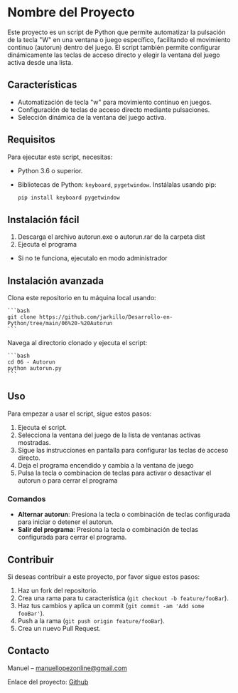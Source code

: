 # Nombre del Proyecto 

Este proyecto es un script de Python que permite automatizar la pulsación de la tecla "W" en una ventana o juego específico, facilitando el movimiento continuo (autorun) dentro del juego. El script también permite configurar dinámicamente las teclas de acceso directo y elegir la ventana del juego activa desde una lista.

## Características

- Automatización de tecla "w" para movimiento continuo en juegos.
- Configuración de teclas de acceso directo mediante pulsaciones.
- Selección dinámica de la ventana del juego activa.

## Requisitos

Para ejecutar este script, necesitas:
- Python 3.6 o superior.
- Bibliotecas de Python: `keyboard`, `pygetwindow`. Instálalas usando pip:

    ```bash
    pip install keyboard pygetwindow
    ```

## Instalación fácil

1. Descarga el archivo autorun.exe o autorun.rar de la carpeta dist
2. Ejecuta el programa

* Si no te funciona, ejecutalo en modo administrador

## Instalación avanzada

Clona este repositorio en tu máquina local usando:

    ```bash
    git clone https://github.com/jarkillo/Desarrollo-en-Python/tree/main/06%20-%20Autorun
    ```

Navega al directorio clonado y ejecuta el script:

    ```bash
    cd 06 - Autorun
    python autorun.py
    ```

## Uso

Para empezar a usar el script, sigue estos pasos:

1. Ejecuta el script.
2. Selecciona la ventana del juego de la lista de ventanas activas mostradas.
3. Sigue las instrucciones en pantalla para configurar las teclas de acceso directo.
4. Deja el programa encendido y cambia a la ventana de juego
5. Pulsa la tecla o combinacion de teclas para activar o desactivar el autorun o para cerrar el programa


### Comandos

- **Alternar autorun**: Presiona la tecla o combinación de teclas configurada para iniciar o detener el autorun.
- **Salir del programa**: Presiona la tecla o combinación de teclas configurada para cerrar el programa.

## Contribuir

Si deseas contribuir a este proyecto, por favor sigue estos pasos:

1. Haz un fork del repositorio.
2. Crea una rama para tu característica (`git checkout -b feature/fooBar`).
3. Haz tus cambios y aplica un commit (`git commit -am 'Add some fooBar'`).
4. Push a la rama (`git push origin feature/fooBar`).
5. Crea un nuevo Pull Request.


## Contacto

Manuel – manuellopezonline@gmail.com

Enlace del proyecto: [Github](https://github.com/jarkillo/Desarrollo-en-Python/tree/main/06%20-%20Autorun)
